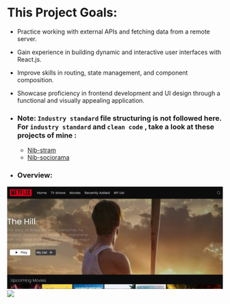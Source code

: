 # This Project Goals:
- Practice working with external APIs and fetching data from a remote server.
- Gain experience in building dynamic and interactive user interfaces with React.js.
- Improve skills in routing, state management, and component composition.
- Showcase proficiency in frontend development and UI design through a functional and visually appealing application.

- ###  Note: `Industry standard` file structuring is not followed here. For `industry standard`  and `clean code` , take  a look at these projects of mine :
    - [Nib-stram](https://github.com/NIBRAS-N/Nib-Stram)
    - [Nib-sociorama](https://github.com/NIBRAS-N/Nib-Sociorama)

- ### Overview:
<img src="Capture2.PNG">
<img src="Capture3.PNG">
